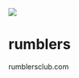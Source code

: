 ![](https://github.com/pixelchef/rumblers/blob/master/images/share_images/share_hero.jpg)

# rumblers
rumblersclub.com
